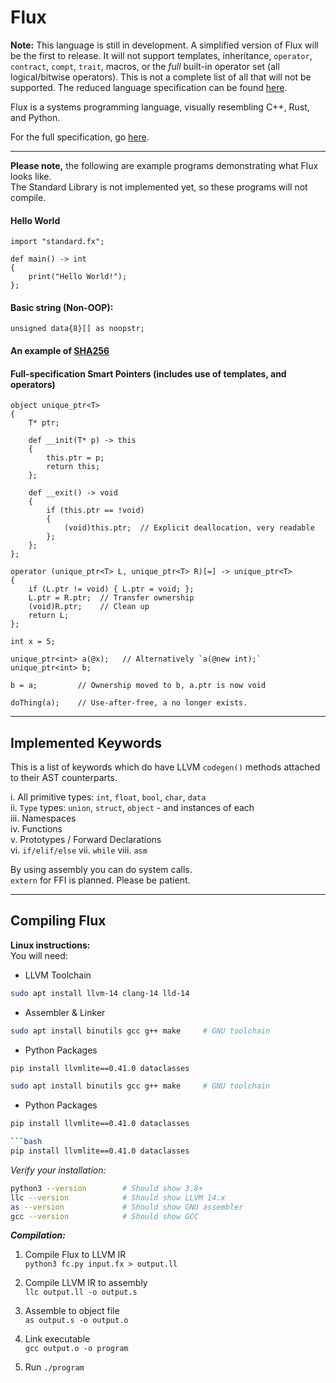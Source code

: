 # Flux

**Note:** This language is still in development. A simplified version of Flux will be the first to release. It will not support templates, inheritance, `operator`, `contract`, `compt`, `trait`, macros, or the _full_ built-in operator set (all logical/bitwise operators). This is not a complete list of all that will not be supported. The reduced language specification can be found [here](https://github.com/kvthweatt/FluxLang/blob/main/docs/language_specification_simplified.md).

Flux is a systems programming language, visually resembling C++, Rust, and Python.

For the full specification, go [here](https://github.com/kvthweatt/FluxLang/blob/main/docs/lang_spec.md).

---

**Please note,** the following are example programs demonstrating what Flux looks like.  
The Standard Library is not implemented yet, so these programs will not compile.

#### Hello World

```
import "standard.fx";

def main() -> int
{
    print("Hello World!");
};
```

#### Basic string (Non-OOP):

```
unsigned data{8}[] as noopstr;
```

#### An example of [SHA256](https://github.com/kvthweatt/FluxLang/blob/main/examples/sha256.fx)

#### Full-specification Smart Pointers (includes use of templates, and operators)

```
object unique_ptr<T>
{
    T* ptr;

    def __init(T* p) -> this
    {
        this.ptr = p;
        return this;
    };

    def __exit() -> void
    {
        if (this.ptr == !void)
        {
            (void)this.ptr;  // Explicit deallocation, very readable
        };
    };
};

operator (unique_ptr<T> L, unique_ptr<T> R)[=] -> unique_ptr<T>
{
    if (L.ptr != void) { L.ptr = void; };
    L.ptr = R.ptr;  // Transfer ownership
    (void)R.ptr;    // Clean up
    return L;
};

int x = 5;

unique_ptr<int> a(@x);   // Alternatively `a(@new int);`
unique_ptr<int> b;

b = a;         // Ownership moved to b, a.ptr is now void

doThing(a);    // Use-after-free, a no longer exists.
```

---

## Implemented Keywords

This is a list of keywords which do have LLVM `codegen()` methods attached to their AST counterparts.

i. All primitive types: `int`, `float`, `bool`, `char`, `data`  
ii. `Type` types: `union`, `struct`, `object` - and instances of each  
iii. Namespaces  
iv. Functions  
v. Prototypes / Forward Declarations  
vi. `if/elif/else`
vii. `while`
viii. `asm`

By using assembly you can do system calls.  
`extern` for FFI is planned. Please be patient.

---

## Compiling Flux

**Linux instructions:**  
You will need:

- LLVM Toolchain

```bash
sudo apt install llvm-14 clang-14 lld-14
```

- Assembler & Linker

```bash
sudo apt install binutils gcc g++ make     # GNU toolchain
```

- Python Packages

```bash
pip install llvmlite==0.41.0 dataclasses
```

```bash
sudo apt install binutils gcc g++ make     # GNU toolchain
```

- Python Packages

```bash
pip install llvmlite==0.41.0 dataclasses

```bash
pip install llvmlite==0.41.0 dataclasses
```

_Verify your installation:_

```bash
python3 --version        # Should show 3.8+
llc --version            # Should show LLVM 14.x
as --version             # Should show GNU assembler
gcc --version            # Should show GCC
```

**_Compilation:_**

1. Compile Flux to LLVM IR  
   `python3 fc.py input.fx > output.ll`

2. Compile LLVM IR to assembly  
   `llc output.ll -o output.s`

3. Assemble to object file  
   `as output.s -o output.o`

4. Link executable  
   `gcc output.o -o program`

5. Run
   `./program`
